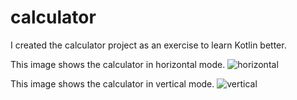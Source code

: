 # calculator
I created the calculator project as an exercise to learn Kotlin better.

This image shows the calculator in horizontal mode.
<img>![horizontal](https://user-images.githubusercontent.com/97099388/190261493-da6f40a5-50ca-4ae4-b2b6-ba654dd8e46f.png)

This image shows the calculator in vertical mode.
<img>![vertical](https://user-images.githubusercontent.com/97099388/190261518-6e4fa2b0-f439-4c66-9a84-167aa832f6f1.jpg)
